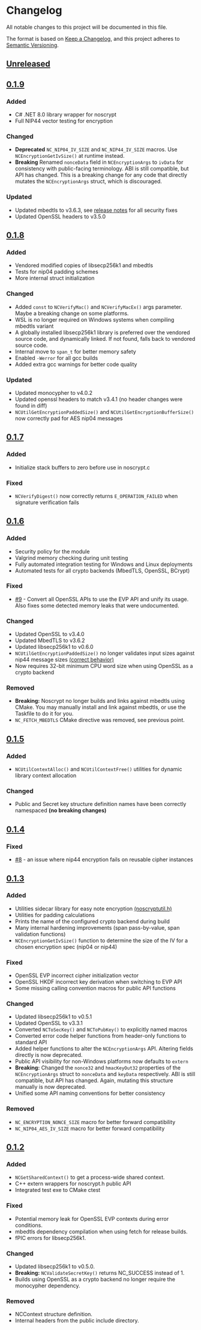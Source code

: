# Changelog

All notable changes to this project will be documented in this file.

The format is based on [Keep a Changelog](https://keepachangelog.com/en/1.1.0/),
and this project adheres to [Semantic Versioning](https://semver.org/spec/v2.0.0.html).

## [Unreleased]

## [0.1.9]

### Added
- C# .NET 8.0 library wrapper for noscrypt
- Full NIP44 vector testing for encryption

### Changed
- **Deprecated** `NC_NIP04_IV_SIZE` and `NC_NIP44_IV_SIZE` macros. Use `NCEncryptionGetIvSize()` at runtime instead.
- **Breaking** Renamed `nonceData` field in `NCEncryptionArgs` to `ivData` for consistency with public-facing terminology. ABI is still compatible, but API has changed. 
This is a breaking change for any code that directly mutates the `NCEncryptionArgs` struct, which is discouraged.

### Updated
- Updated mbedtls to v3.6.3, see [release notes](https://github.com/Mbed-TLS/mbedtls/releases/tag/mbedtls-3.6.3) for all security fixes 
- Updated OpenSSL headers to v3.5.0 

## [0.1.8]

### Added
- Vendored modified copies of libsecp256k1 and mbedtls
- Tests for nip04 padding schemes
- More internal struct initialization

### Changed
- Added `const` to `NCVerifyMac()` and `NCVerifyMacEx()` args parameter. Maybe a breaking change on some platforms.
- WSL is no longer required on Windows systems when compiling mbedtls variant 
- A globally installed libsecp256k1 library is preferred over the vendored source code, and dynamically linked. If not found, falls back to vendored source code.
- Internal move to `span_t` for better memory safety
- Enabled `-Werror` for all gcc builds
- Added extra gcc warnings for better code quality
 
### Updated
- Updated monocypher to v4.0.2
- Updated openssl headers to match v3.4.1 (no header changes were found in diff)
- `NCUtilGetEncryptionPaddedSize()` and `NCUtilGetEncryptionBufferSize()` now correctly pad for AES nip04 messages

## [0.1.7]
 
### Added
- Initialize stack buffers to zero before use in noscrypt.c

### Fixed
- `NCVerifyDigest()` now correctly returns `E_OPERATION_FAILED` when signature verification fails

## [0.1.6]

### Added
- Security policy for the module
- Valgrind memory checking during unit testing
- Fully automated integration testing for Windows and Linux deployments
- Automated tests for all crypto backends (MbedTLS, OpenSSL, BCrypt)
  
### Fixed
- [#9](https://www.vaughnnugent.com/resources/software/modules/noscrypt-issues?id=53) - Convert all OpenSSL APIs to use the EVP API and unify its usage. Also fixes some detected memory leaks that were undocumented.

### Changed
- Updated OpenSSL to v3.4.0
- Updated MbedTLS to v3.6.2
- Updated libsecp256k1 to v0.6.0
- `NCUtilGetEncryptionPaddedSize()` no longer validates input sizes against nip44 message sizes [(correct behavior)](https://github.com/paulmillr/nip44/issues/21)
- Now requires 32-bit minimum CPU word size when using OpenSSL as a crypto backend

### Removed
- **Breaking:** Noscrypt no longer builds and links against mbedtls using CMake. You may manually install and link against mbedtls, or use the Taskfile to do it for you.
- `NC_FETCH_MBEDTLS` CMake directive was removed, see previous point.

## [0.1.5]

### Added
- `NCUtilContextAlloc()` and `NCUtilContextFree()` utilities for dynamic library context allocation

### Changed
- Public and Secret key structure definition names have been correctly namespaced __(no breaking changes)__  

## [0.1.4]

### Fixed
- [#8](https://www.vaughnnugent.com/resources/software/modules/noscrypt-issues?id=51) - an issue where nip44 encryption fails on reusable cipher instances

## [0.1.3]

### Added
- Utilities sidecar library for easy note encryption [(noscryptutil.h)](https://github.com/VnUgE/noscrypt/blob/v0.1.3/include/noscryptutil.h)
- Utilities for padding calculations
- Prints the name of the configured crypto backend during build
- Many internal hardening improvements (span pass-by-value, span validation functions)
- `NCEncryptionGetIvSize()` function to determine the size of the IV for a chosen encryption spec (nip04 or nip44)

### Fixed
- OpenSSL EVP incorrect cipher initialization vector
- OpenSSL HKDF incorrect key derivation when switching to EVP API
- Some missing calling convention macros for public API functions

### Changed
- Updated libsecp256k1 to v0.5.1
- Updated OpenSSL to v3.3.1
- Converted `NCToSecKey()` and `NCToPubKey()` to explicitly named macros
- Converted error code helper functions from header-only functions to standard API
- Added helper functions to alter the `NCEncryptionArgs` API. Altering fields directly is now deprecated.
- Public API visibility for non-Windows platforms now defaults to `extern`
- **Breaking:** Changed the `nonce32` and `hmacKeyOut32` properties of the `NCEncryptionArgs` struct to `nonceData` and `keyData` respectively. ABI is still compatible, but API has changed. Again, mutating this structure manually is now deprecated.
- Unified some API naming conventions for better consistency

### Removed
- `NC_ENCRYPTION_NONCE_SIZE` macro for better forward compatibility
- `NC_NIP04_AES_IV_SIZE` macro for better forward compatibility 

## [0.1.2]

### Added

- `NCGetSharedContext()` to get a process-wide shared context.
- C++ extern wrappers for noscrypt.h public API
- Integrated test exe to CMake ctest

### Fixed

- Potential memory leak for OpenSSL EVP contexts during error conditions.
- mbedtls dependency compilation when using fetch for release builds.
- fPIC errors for libsecp256k1.

### Changed

- Updated libsecp256k1 to v0.5.0.
- **Breaking:** `NCValidateSecretKey()` returns NC_SUCCESS instead of 1.
- Builds using OpenSSL as a crypto backend no longer require the monocypher dependency.

### Removed

- NCContext structure definition.
- Internal headers from the public include directory.

[unreleased]: https://github.com/VnUgE/noscrypt/compare/v0.1.9...HEAD
[0.1.9]: https://github.com/VnUgE/noscrypt/compare/v0.1.8...v0.1.9
[0.1.8]: https://github.com/VnUgE/noscrypt/compare/v0.1.7...v0.1.8
[0.1.7]: https://github.com/VnUgE/noscrypt/compare/v0.1.6...v0.1.7
[0.1.6]: https://github.com/VnUgE/noscrypt/compare/v0.1.5...v0.1.6
[0.1.5]: https://github.com/VnUgE/noscrypt/compare/v0.1.4...v0.1.5
[0.1.4]: https://github.com/VnUgE/noscrypt/compare/v0.1.3...v0.1.4
[0.1.3]: https://github.com/VnUgE/noscrypt/compare/v0.1.2...v0.1.3
[0.1.2]: https://github.com/VnUgE/noscrypt/compare/v0.1.1...v0.1.2
[0.1.1]: https://github.com/VnUgE/noscrypt/compare/v0.1.0...v0.1.1
